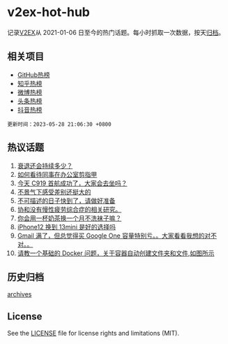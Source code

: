 # v2ex-hot-hub

 记录[V2EX](https://www.v2ex.com/)从 2021-01-06 日至今的热门话题。每小时抓取一次数据，按天[归档](archives)。
 
 ## 相关项目

- [GitHub热榜](https://github.com/lonnyzhang423/github-hot-hub)
- [知乎热榜](https://github.com/lonnyzhang423/zhihu-hot-hub)
- [微博热榜](https://github.com/lonnyzhang423/weibo-hot-hub)
- [头条热榜](https://github.com/lonnyzhang423/toutiao-hot-hub)
- [抖音热榜](https://github.com/lonnyzhang423/douyin-hot-hub)


 `更新时间：2023-05-28 21:06:30 +0800`

## 热议话题

1. [衰退还会持续多少？](https://www.v2ex.com/t/943546)
1. [如何看待同事在办公室剪指甲](https://www.v2ex.com/t/943544)
1. [今天 C919 首航成功了，大家会去坐吗？](https://www.v2ex.com/t/943637)
1. [不景气下感受差别还挺大的](https://www.v2ex.com/t/943572)
1. [不可描述的日子快到了，请做好准备](https://www.v2ex.com/t/943482)
1. [协和没有慢性疲劳综合症的相关研究。](https://www.v2ex.com/t/943519)
1. [你会用一杯奶茶换一个月不洗袜子嘛？](https://www.v2ex.com/t/943640)
1. [iPhone12 换到 13mini 是好的选择吗](https://www.v2ex.com/t/943558)
1. [Gmail 满了，但总觉得买 Google One 容量特别亏。。大家看看我想的对不对。。](https://www.v2ex.com/t/943560)
1. [请教一个基础的 Docker 问题，关于容器自动创建文件夹和文件,如图所示](https://www.v2ex.com/t/943534)

## 历史归档

[archives](archives)

## License

See the [LICENSE](LICENSE) file for license rights and limitations (MIT).
